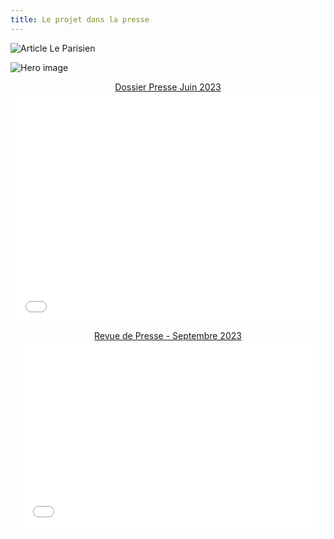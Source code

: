 ```yaml
---
title: Le projet dans la presse
---
```


![Article Le Parisien](/images/presentation/dossier-presentation-memorial-KH50-P40.png)

![Hero image](/images/banniere.jpg)

<div style="text-align:center;">
  <div style="margin:8px 0px 4px;">
    <a href="https://www.calameo.com/books/00739987373c863c3af9c" target="_blank">Dossier Presse Juin 2023</a>
  </div>
  <iframe src="//v.calameo.com/?bkcode=00739987373c863c3af9c&mode=mini" width="100%" style="aspect-ratio: 30/22" frameborder="0" scrolling="no" allowtransparency allowfullscreen style="margin:0 auto;"></iframe>
</div>

<div style="text-align:center;">
  <div style="margin:8px 0px 4px;">
    <a href="https://www.calameo.com/books/0073998732e64c384e69c" target="_blank">Revue de Presse - Septembre 2023</a>
  </div>
  <iframe src="//v.calameo.com/?bkcode=0073998732e64c384e69c&mode=mini" width="480" height="300" frameborder="0" scrolling="no" allowtransparency allowfullscreen style="margin:0 auto;"></iframe>
</div>

